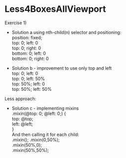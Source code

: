 # Less4BoxesAllViewport

Exercise 1)

- Solution a using nth-child(n) selector and positioning:<br> 
    position: fixed;<br>
    top: 0; left: 0<br>
    top: 0; right: 0<br>
    bottom: 0; left: 0<br>
    bottom: 0; right: 0<br>

- Solution b - improvement to use only top and left<br>
    top: 0; left: 0<br>
    top: 0; left: 50%<br>
    top: 50%; left: 0<br>
    top: 50%; left: 50%<br>

Less approach:<br>
- Solution c - implementing mixins<br>
.mixin(@top: 0; @left: 0;) {<br>
            top: @top;<br>
            left: @left;<br>
}<br>
And then calling it for each child:<br>
    .mixin();
    .mixin(0,50%);<br>
    .mixin(50%,0);<br>
    .mixin(50%,50%);<br>
